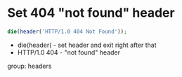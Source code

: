 # Set 404 "not found" header

```php
die(header('HTTP/1.0 404 Not Found'));
```

- die(header( - set header and exit right after that
- HTTP/1.0 404 - "not found" header

group: headers
